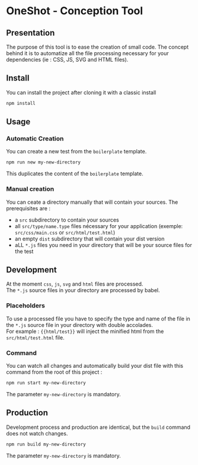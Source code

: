 # OneShot - Conception Tool

## Presentation

The purpose of this tool is to ease the creation of small code.
The concept behind it is to automatize all the file processing necessary for your dependencies (ie : CSS, JS, SVG and HTML files).

## Install

You can install the project after cloning it with a classic install

```bash
npm install
```

## Usage

### Automatic Creation

You can create a new test from the `boilerplate` template.

```bash
npm run new my-new-directory
```

This duplicates the content of the `boilerplate` template.

### Manual creation

You can ceate a directory manually that will contain your sources. The prerequisites are :

-   a `src` subdirectory to contain your sources
-   all `src/type/name.type` files nécessary for your application (exemple: `src/css/main.css` or `src/html/test.html`)
-   an empty `dist` subdirectory that will contain your dist version
-   aLL `*.js` files you need in your directory that will be your source files for the test

## Development

At the moment `css`, `js`, `svg` and `html` files are processed.  
The `*.js` source files in your directory are processed by babel.

### Placeholders

To use a processed file you have to specify the type and name of the file in the `*.js` source file in your directory with double accolades.  
For example : `{{html/test}}` will inject the minified html from the `src/html/test.html` file.

### Command

You can watch all changes and automatically build your dist file with this command from the root of this project :

```bash
npm run start my-new-directory
```

The parameter `my-new-directory` is mandatory.

## Production

Development process and production are identical, but the `build` command does not watch changes.

```bash
npm run build my-new-directory
```

The parameter `my-new-directory` is mandatory.
